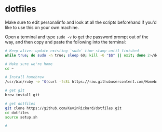 # dotfiles

Make sure to edit personalinfo and look at all the scripts beforehand if you'd like to use this on your own machine.

Open a terminal and type `sudo -v` to get the password prompt out of the way, and then copy and paste the following into the terminal:
```sh
# Keep-alive: update existing `sudo` time stamp until finished
while true; do sudo -n true; sleep 60; kill -0 "$$" || exit; done 2>/dev/null &

# Make sure we're home
cd ~

# Install homebrew
/usr/bin/ruby -e "$(curl -fsSL https://raw.githubusercontent.com/Homebrew/install/master/install)" </dev/null

# get git
brew install git

# get dotfiles
git clone https://github.com/KevinRickard/dotfiles.git
cd dotfiles
source setup.sh

#
```
